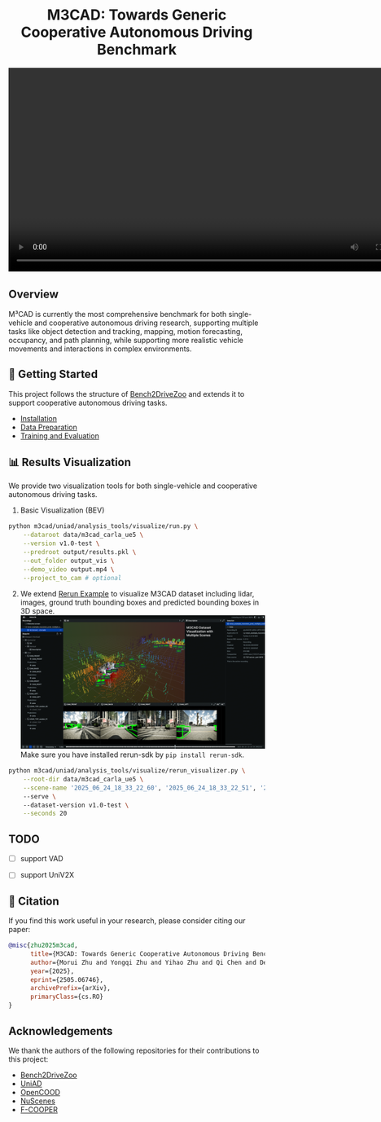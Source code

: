 <h1 align="center">M3CAD: Towards Generic Cooperative Autonomous Driving Benchmark</h1>

<div align="center">
  <video width="800" controls>
    <source src="https://zhumorui.github.io/m3cad/video/m3cad_demo_video_h264.mp4" type="video/mp4">
    Your browser does not support the video tag.
  </video>
</div>


## Overview
M³CAD is currently the most comprehensive benchmark for both single-vehicle and cooperative autonomous driving research, supporting multiple tasks like object detection and tracking, mapping, motion forecasting, occupancy, and path planning, while supporting more realistic vehicle movements and interactions in complex environments.


## 🚀 Getting Started

This project follows the structure of [Bench2DriveZoo](https://github.com/Thinklab-SJTU/Bench2DriveZoo) and extends it to support cooperative autonomous driving tasks.

- [Installation](docs/INSTALL.md)
- [Data Preparation](docs/DATA_PREP.md)
- [Training and Evaluation](docs/TRAIN_EVAL.md)


## 📊 Results Visualization

We provide two visualization tools for both single-vehicle and cooperative autonomous driving tasks. 

1. Basic Visualization (BEV)
```bash
python m3cad/uniad/analysis_tools/visualize/run.py \
    --dataroot data/m3cad_carla_ue5 \
    --version v1.0-test \
    --predroot output/results.pkl \
    --out_folder output_vis \
    --demo_video output.mp4 \
    --project_to_cam # optional
```

2. We extend [Rerun Example](https://github.com/rerun-io/rerun/tree/docs-latest/examples/python/nuscenes_dataset) to visualize M3CAD dataset including lidar, images, ground truth bounding boxes and predicted bounding boxes in 3D space.
![rerun_m3cad_vis](assets/rerun_m3cad_vis.png)
Make sure you have installed rerun-sdk by `pip install rerun-sdk`.


```bash
python m3cad/uniad/analysis_tools/visualize/rerun_visualizer.py \
    --root-dir data/m3cad_carla_ue5 \
    --scene-name '2025_06_24_18_33_22_60', '2025_06_24_18_33_22_51', '2025_06_24_18_33_22_75'  \ # support multiple scenes
    --serve \ 
    --dataset-version v1.0-test \
    --seconds 20 
```

## TODO
- [ ] support VAD
- [ ] support UniV2X



## 🙏 Citation 

If you find this work useful in your research, please consider citing our paper:

```bibtex
@misc{zhu2025m3cad,
      title={M3CAD: Towards Generic Cooperative Autonomous Driving Benchmark}, 
      author={Morui Zhu and Yongqi Zhu and Yihao Zhu and Qi Chen and Deyuan Qu and Song Fu and Qing Yang},
      year={2025},
      eprint={2505.06746},
      archivePrefix={arXiv},
      primaryClass={cs.RO}
}
```

## Acknowledgements

We thank the authors of the following repositories for their contributions to this project:
* [Bench2DriveZoo](https://github.com/Thinklab-SJTU/Bench2DriveZoo)
* [UniAD](https://github.com/OpenDriveLab/UniAD)
* [OpenCOOD](https://github.com/DerrickXuNu/OpenCOOD)
* [NuScenes](https://github.com/nutonomy/nuscenes-devkit)
* [F-COOPER](https://github.com/Aug583/F-COOPER)